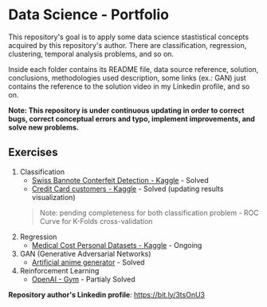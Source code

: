 # Data Science - Portfolio

This repository's goal is to apply some data science stastistical concepts acquired by this repository's author.
There are classification, regression, clustering, temporal analysis problems, and so on.

Inside each folder contains its README file, data source reference, solution, conclusions, methodologies used description, some links (ex.: GAN) just contains the reference to the solution video in my Linkedin profile, and so on.

**Note: This repository is under continuous updating in order to correct bugs, correct conceptual errors and typo, implement improvements, and solve new problems.**

## Exercises
1. Classification
   - [Swiss Bannote Conterfeit Detection - Kaggle](classification/swiss_banknote) - Solved 
   - [Credit Card customers - Kaggle](classification/credit_card_customers) - Solved (updating results visualization)
   > Note: pending completeness for both classification problem - ROC Curve for K-Folds cross-validation
2. Regression
   - [Medical Cost Personal Datasets - Kaggle](regression/insurance_forecast) - Ongoing
3. GAN (Generative Adversarial Networks)
   - [Artificial anime generator](https://bit.ly/3sVqOE1) - Solved
4. Reinforcement Learning
   - [OpenAI - Gym](https://github.com/TheVini/ReinforcementLearning_OpenAI) - Partialy Solved

**Repository author's Linkedin profile**: https://bit.ly/3tsOnU3
